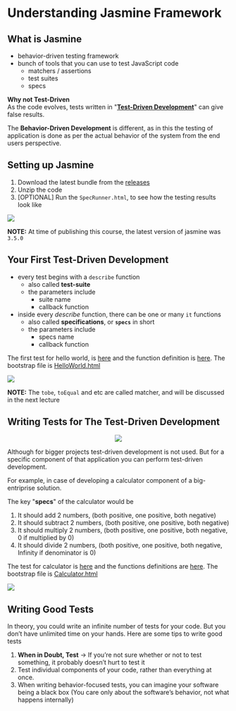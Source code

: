 # Understanding Jasmine Framework

## What is Jasmine

- behavior-driven testing framework
- bunch of tools that you can use to test JavaScript code
  - matchers / assertions
  - test suites
  - specs

**Why not Test-Driven** <br>
As the code evolves, tests written in "[**Test-Driven Development**](https://github.com/tbhaxor/GUIDE-TO-UNIT-TESTING-IN-JAVASCRIPT-WITH-JASMINE/tree/chapter-1#test-driven-development)" can give false results.

The **Behavior-Driven Development** is different, as in this the testing of application is done as per the actual behavior of the system from the end users perspective.

## Setting up Jasmine

1. Download the latest bundle from the [releases](https://github.com/jasmine/jasmine/releases)
2. Unzip the code
3. [OPTIONAL] Run the `SpecRunner.html`, to see how the testing results look like

![](https://i.ibb.co/2qSCsTL/image.png)

**NOTE:** At time of publishing this course, the latest version of jasmine was `3.5.0`

## Your First Test-Driven Development

- every test begins with a `describe` function
  - also called **test-suite**
  - the parameters include
    - suite name
    - callback function
- inside every _describe_ function, there can be one or many `it` functions
  - also called **specifications**, or **`specs`** in short
  - the parameters include
    - specs name
    - callback function

The first test for hello world, is [here](https://github.com/tbhaxor/GUIDE-TO-UNIT-TESTING-IN-JAVASCRIPT-WITH-JASMINE/blob/chapter-2/codes/spec/HelloWorld.spec.js) and the function definition is [here](https://github.com/tbhaxor/GUIDE-TO-UNIT-TESTING-IN-JAVASCRIPT-WITH-JASMINE/blob/chapter-2/codes/src/HelloWorld.js). The bootstrap file is [HelloWorld.html](https://github.com/tbhaxor/GUIDE-TO-UNIT-TESTING-IN-JAVASCRIPT-WITH-JASMINE/blob/chapter-2/codes/HelloWorld.html)

![](https://i.ibb.co/cJ0Lknd/image.png)

**NOTE:** The `tobe`, `toEqual` and etc are called matcher, and will be discussed in the next lecture

## Writing Tests for The Test-Driven Development

<div style="text-align: center"> 
    <img src='https://i.ibb.co/8sTfx7x/image.png'/>
</div>

Although for bigger projects test-driven development is not used. But for a specific component of that application you can perform test-driven development.

For example, in case of developing a calculator component of a big-entriprise solution.

The key "**specs**" of the calculator would be

1. It should add 2 numbers, (both positive, one positive, both negative)
2. It should subtract 2 numbers, (both positive, one positive, both negative)
3. It should multiply 2 numbers, (both positive, one positive, both negative, 0 if multiplied by 0)
4. It should divide 2 numbers, (both positive, one positive, both negative, Infinity if denominator is 0)

The test for calculator is [here](https://github.com/tbhaxor/GUIDE-TO-UNIT-TESTING-IN-JAVASCRIPT-WITH-JASMINE/blob/chapter-2/codes/spec/Calculator.spec.js) and the functions definitions are [here](https://github.com/tbhaxor/GUIDE-TO-UNIT-TESTING-IN-JAVASCRIPT-WITH-JASMINE/blob/chapter-2/codes/src/Calculator.js). The bootstrap file is [Calculator.html](https://github.com/tbhaxor/GUIDE-TO-UNIT-TESTING-IN-JAVASCRIPT-WITH-JASMINE/blob/chapter-2/codes/Calculator.html)

![](https://i.ibb.co/SJMsvH9/image.png)

## Writing Good Tests

In theory, you could write an infinite number of tests for your code. But you don’t have unlimited time on your hands. Here are some tips to write good tests

1. **When in Doubt, Test** &rarr; If you’re not sure whether or not to test something, it probably doesn’t hurt to test it
2. Test individual components of your code, rather than everything at once.
3. When writing behavior-focused tests, you can imagine your software being a black box (You care only about the software’s behavior, not what happens internally)
